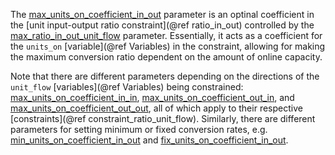 The [max\_units\_on\_coefficient\_in\_out](@ref) parameter is an optinal coefficient in the
[unit input-output ratio constraint](@ref ratio_in_out) controlled by the [max\_ratio\_in\_out\_unit\_flow](@ref) parameter.
Essentially, it acts as a coefficient for the `units_on` [variable](@ref Variables) in the constraint,
allowing for making the maximum conversion ratio dependent on the amount of online capacity.

Note that there are different parameters depending on the directions of the `unit_flow` [variables](@ref Variables)
being constrained: [max\_units\_on\_coefficient\_in\_in](@ref), [max\_units\_on\_coefficient\_out\_in](@ref), and
[max\_units\_on\_coefficient\_out\_out](@ref), all of which apply to their respective [constraints](@ref constraint_ratio_unit_flow).
Similarly, there are different parameters for setting minimum or fixed conversion rates, e.g. 
[min\_units\_on\_coefficient\_in\_out](@ref) and [fix\_units\_on\_coefficient\_in\_out](@ref).